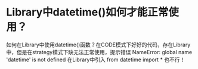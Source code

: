 # Library中datetime()如何才能正常使用？

如何在Library中使用datetime()函数？在CODE模式下好好的代码，存在Library中，但是在strategy模式下缺无法正常使用，提示错误
NameError: global name 'datetime' is not defined
在Library中引入 from datetime import * 也不行！